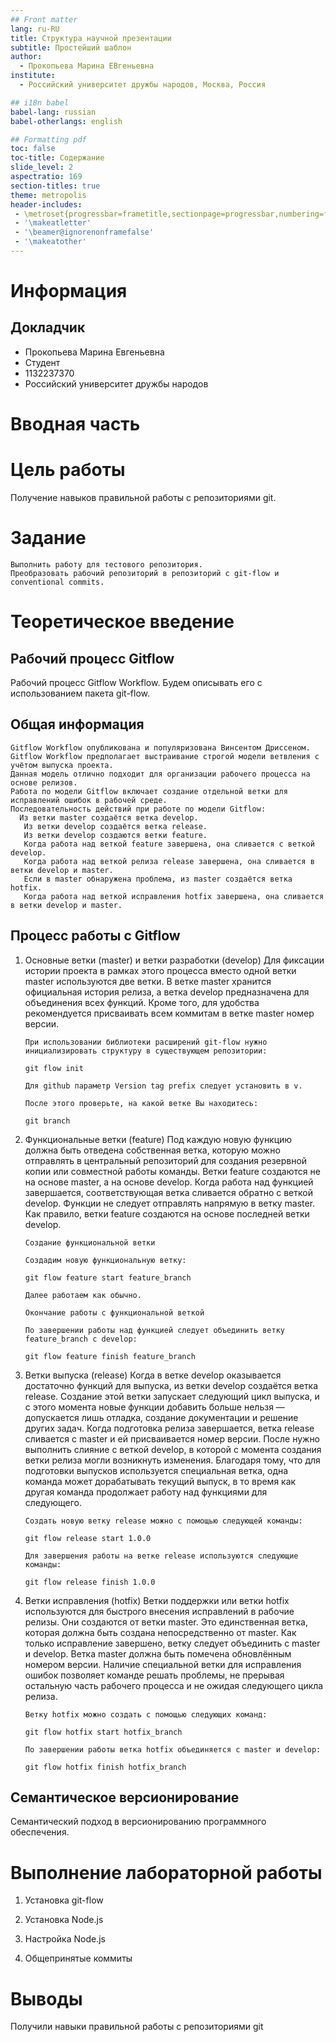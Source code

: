 ```yaml
---
## Front matter
lang: ru-RU
title: Структура научной презентации
subtitle: Простейший шаблон
author:
  - Прокопьева Марина ЕВгеньевна
institute:
  - Российский университет дружбы народов, Москва, Россия

## i18n babel
babel-lang: russian
babel-otherlangs: english

## Formatting pdf
toc: false
toc-title: Содержание
slide_level: 2
aspectratio: 169
section-titles: true
theme: metropolis
header-includes:
 - \metroset{progressbar=frametitle,sectionpage=progressbar,numbering=fraction}
 - '\makeatletter'
 - '\beamer@ignorenonframefalse'
 - '\makeatother'
---
```


# Информация

## Докладчик

  * Прокопьева Марина Евгеньевна
  * Студент
  * 1132237370
  * Российский университет дружбы народов


# Вводная часть

# Цель работы

Получение навыков правильной работы с репозиториями git.

# Задание


    Выполнить работу для тестового репозитория.
    Преобразовать рабочий репозиторий в репозиторий с git-flow и conventional commits.


# Теоретическое введение

## Рабочий процесс Gitflow

Рабочий процесс Gitflow Workflow. Будем описывать его с использованием пакета git-flow.

## Общая информация



    Gitflow Workflow опубликована и популяризована Винсентом Дриссеном.
    Gitflow Workflow предполагает выстраивание строгой модели ветвления с учётом выпуска проекта.
    Данная модель отлично подходит для организации рабочего процесса на основе релизов.
    Работа по модели Gitflow включает создание отдельной ветки для исправлений ошибок в рабочей среде.
    Последовательность действий при работе по модели Gitflow:
      Из ветки master создаётся ветка develop.
       Из ветки develop создаётся ветка release.
       Из ветки develop создаются ветки feature.
       Когда работа над веткой feature завершена, она сливается с веткой develop.
       Когда работа над веткой релиза release завершена, она сливается в ветки develop и master.
       Если в master обнаружена проблема, из master создаётся ветка hotfix.
       Когда работа над веткой исправления hotfix завершена, она сливается в ветки develop и master.

## Процесс работы с Gitflow



1. Основные ветки (master) и ветки разработки (develop)
       Для фиксации истории проекта в рамках этого процесса вместо одной ветки master используются две ветки. В ветке master хранится официальная история релиза, а ветка develop предназначена для объединения всех функций. Кроме того, для удобства рекомендуется присваивать всем коммитам в ветке master номер версии.

       При использовании библиотеки расширений git-flow нужно инициализировать структуру в существующем репозитории:

       git flow init

       Для github параметр Version tag prefix следует установить в v.

       После этого проверьте, на какой ветке Вы находитесь:

       git branch

2. Функциональные ветки (feature)
       Под каждую новую функцию должна быть отведена собственная ветка, которую можно отправлять в центральный репозиторий для создания резервной копии или совместной работы команды. Ветки feature создаются не на основе master, а на основе develop. Когда работа над функцией завершается, соответствующая ветка сливается обратно с веткой develop. Функции не следует отправлять напрямую в ветку master.
       Как правило, ветки feature создаются на основе последней ветки develop.

       Создание функциональной ветки

       Создадим новую функциональную ветку:

       git flow feature start feature_branch

       Далее работаем как обычно.

       Окончание работы с функциональной веткой

       По завершении работы над функцией следует объединить ветку feature_branch с develop:

       git flow feature finish feature_branch

3. Ветки выпуска (release)
       Когда в ветке develop оказывается достаточно функций для выпуска, из ветки develop создаётся ветка release. Создание этой ветки запускает следующий цикл выпуска, и с этого момента новые функции добавить больше нельзя — допускается лишь отладка, создание документации и решение других задач. Когда подготовка релиза завершается, ветка release сливается с master и ей присваивается номер версии. После нужно выполнить слияние с веткой develop, в которой с момента создания ветки релиза могли возникнуть изменения.
       Благодаря тому, что для подготовки выпусков используется специальная ветка, одна команда может дорабатывать текущий выпуск, в то время как другая команда продолжает работу над функциями для следующего.

       Создать новую ветку release можно с помощью следующей команды:

       git flow release start 1.0.0

       Для завершения работы на ветке release используются следующие команды:

       git flow release finish 1.0.0

4. Ветки исправления (hotfix)
       Ветки поддержки или ветки hotfix используются для быстрого внесения исправлений в рабочие релизы. Они создаются от ветки master. Это единственная ветка, которая должна быть создана непосредственно от master. Как только исправление завершено, ветку следует объединить с master и develop. Ветка master должна быть помечена обновлённым номером версии.
       Наличие специальной ветки для исправления ошибок позволяет команде решать проблемы, не прерывая остальную часть рабочего процесса и не ожидая следующего цикла релиза.

       Ветку hotfix можно создать с помощью следующих команд:

       git flow hotfix start hotfix_branch

       По завершении работы ветка hotfix объединяется с master и develop:

       git flow hotfix finish hotfix_branch

## Семантическое версионирование

Семантический подход в версионированию программного обеспечения.

# Выполнение лабораторной работы

1. Установка git-flow 

2. Установка Node.js

3. Настройка Node.js 

4. Общепринятые коммиты


# Выводы

Получили навыки правильной работы с репозиториями git
